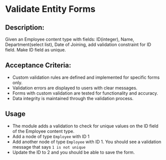 # Validate Entity Forms

## Description:

Given an Employee content type with fields: ID(integer), Name, Department(select list), Date of Joining, add validation constraint for ID field. Make ID field as unique.

## Acceptance Criteria:

- Custom validation rules are defined and implemented for specific forms only.
- Validation errors are displayed to users with clear messages.
- Forms with custom validation are tested for functionality and accuracy.
- Data integrity is maintained through the validation process.

## Usage

- The module adds a validation to check for unique values on the ID field of the Employee content type.
- Add a node of type `Employee` with ID 1
- Add another node of type `Employee` with ID 1. You should see a validation message that says `1 is not unique`
- Update the ID to 2 and you should be able to save the form.
